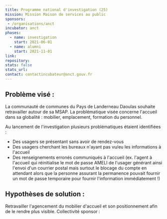 ```yaml
---
title: Programme national d'investigation (25)
mission: Mission Maison de services au public
sponsors:
 - /organisations/anct
incubator: anct
phases:
  - name: investigation
    start: 2021-06-01
  - name: alumni
    start: 2021-11-01
link: 
repository: 
stats: false
stats_url: 
contact: contactincubateur@anct.gouv.fr
---
```

Problème visé :
---------------

La communauté de communes du Pays de Landerneau Daoulas souhaite retravailler autour de sa MSAP. La problématique visée concerne l'accueil dans sa globalité : mobilier, emplacement, formation du personnel.

Au lancement de l'investigation plusieurs problématiques étaient identifiées :

*   Des usagers se présentant sans avoir de rendez-vous
*   Des usagers cherchant les bureaux n'ayant pas vu/eu les informations à l'accueil
*   Des renseignements erronés communiqués à l'accueil (ex. l'agent à l'accueil qui réinitialise le mot de passe AMELI de l'usager générant ainsi l'envoi d'un courrier postal mais surtout le blocage du compte en attendant alors que la personne assurant la permanence pouvait fournir un mot de passe temporaire pour fournir l'information immédiatement !)

Hypothèses de solution :
------------------------

Retravailler l'agencement du mobilier d'accueil et son positionnement afin de le rendre plus visible.
Collectivité sponsor : 

